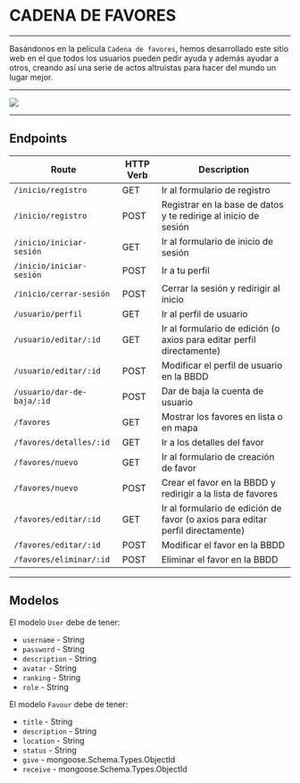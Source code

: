 # CADENA DE FAVORES
-------------------------------------------------------------------


Basándonos en la película `Cadena de favores`, hemos desarrollado este sitio web en el que todos los usuarios pueden pedir ayuda y además ayudar a otros, creando así una serie de actos altruistas para hacer del mundo un lugar mejor.

-------------------------------------------------------------------


![](cadenadefavores.gif)


-------------------------------------------------------------------


## Endpoints

|       Route        | HTTP Verb |          Description          |
|--------------------|-----------|-------------------------------|
| `/inicio/registro` |    GET    | Ir al formulario de registro |
| `/inicio/registro` |    POST    | Registrar en la base de datos y te redirige al inicio de sesión |
| `/inicio/iniciar-sesión` |    GET    | Ir al formulario de inicio de sesión |
| `/inicio/iniciar-sesión` |    POST    | Ir a tu perfil |
| `/inicio/cerrar-sesión` |    POST    | Cerrar la sesión y redirigir al inicio |
| `/usuario/perfil` |    GET    | Ir al perfil de usuario|
| `/usuario/editar/:id` |    GET    |  Ir al formulario de edición (o axios para editar perfil directamente) |
| `/usuario/editar/:id` |    POST    | Modificar el perfil de usuario en la BBDD |
| `/usuario/dar-de-baja/:id` |    POST    | Dar de baja la cuenta de usuario |
| `/favores` |    GET    | Mostrar los favores en lista o en mapa |
| `/favores/detalles/:id` |    GET    | Ir a los detalles del favor |
| `/favores/nuevo` |    GET    | Ir al formulario de creación de favor |
| `/favores/nuevo` |    POST    | Crear el favor en la BBDD y redirigir a la lista de favores |
| `/favores/editar/:id` |    GET    | Ir al formulario de edición de favor (o axios para editar perfil directamente) |
| `/favores/editar/:id` |    POST    | Modificar el favor en la BBDD |
| `/favores/eliminar/:id` |    POST    | Eliminar el favor en la BBDD |


-------------------------------------------------------------------


## Modelos

El modelo `User` debe de tener:
- `username` - String
- `password` - String
- `description` - String
- `avatar` - String
- `ranking` - String
- `role` - String

El modelo `Favour` debe de tener:


- `title` - String
- `description` - String
- `location` - String
- `status` - String
- `give` - mongoose.Schema.Types.ObjectId
- `receive` - mongoose.Schema.Types.ObjectId

